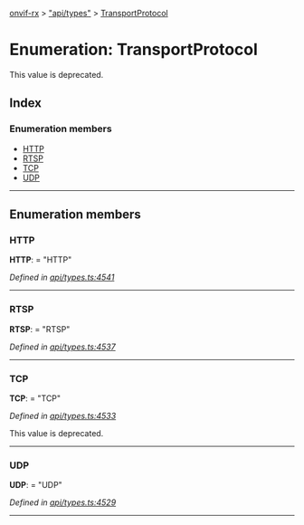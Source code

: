 [onvif-rx](../README.md) > ["api/types"](../modules/_api_types_.md) > [TransportProtocol](../enums/_api_types_.transportprotocol.md)

# Enumeration: TransportProtocol

This value is deprecated.

## Index

### Enumeration members

* [HTTP](_api_types_.transportprotocol.md#http)
* [RTSP](_api_types_.transportprotocol.md#rtsp)
* [TCP](_api_types_.transportprotocol.md#tcp)
* [UDP](_api_types_.transportprotocol.md#udp)

---

## Enumeration members

<a id="http"></a>

###  HTTP

**HTTP**:  = "HTTP"

*Defined in [api/types.ts:4541](https://github.com/patrickmichalina/onvif-rx/blob/3ab1739/src/api/types.ts#L4541)*

___
<a id="rtsp"></a>

###  RTSP

**RTSP**:  = "RTSP"

*Defined in [api/types.ts:4537](https://github.com/patrickmichalina/onvif-rx/blob/3ab1739/src/api/types.ts#L4537)*

___
<a id="tcp"></a>

###  TCP

**TCP**:  = "TCP"

*Defined in [api/types.ts:4533](https://github.com/patrickmichalina/onvif-rx/blob/3ab1739/src/api/types.ts#L4533)*

This value is deprecated.

___
<a id="udp"></a>

###  UDP

**UDP**:  = "UDP"

*Defined in [api/types.ts:4529](https://github.com/patrickmichalina/onvif-rx/blob/3ab1739/src/api/types.ts#L4529)*

___

